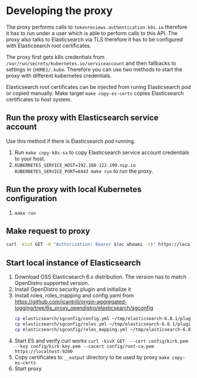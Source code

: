 # Developing the proxy

The proxy performs calls to `tokenreviews.authentication.k8s.io` therefore it has to run 
under a user which is able to perform calls to this API. The proxy also talks to Elasticsearch via TLS
therefore it has to be configured with Elasticsearch root certificates.

The proxy first gets k8s credentials from `/var/run/secrets/kubernetes.io/serviceaccount` and then fallbacks 
to settings in `{HOME}/.kube`. Therefore you can use two methods to start the proxy with different kubernetes
credentials.

Elasticsearch root certificates can be injected from runing Elasticsearch pod or copied manually.
Make target `make copy-es-certs` copies Elasticsearch certificates to host system.

## Run the proxy with Elasticsearch service account

Use this method if there is Elasticsearch pod running.

1. Run `make copy-k8s-sa` to copy Elasticsearch service account credentials to your host.
2. `KUBERNETES_SERVICE_HOST=192.168.122.199.nip.io KUBERNETES_SERVICE_PORT=8443 make run` to run the proxy.

## Run the proxy with local Kubernetes configuration

1. `make run`

## Make request to proxy
```bash
curl -kivX GET -H "Authorization: Bearer $(oc whoami -t)" https://localhost:60000/project.myproject.bcc99fbb-e67e-11e9-8e6a-8c16456c84e7.*/_search\?pretty
```

## Start local instance of Elasticsearch
1. Download OSS Elasticsearch 6.x distribution. The version has to match OpenDistro supported version.
2. Install OpenDistro security plugin and initialize it
3. Install roles, roles_mapping and config.yaml from https://github.com/jcantrill/origin-aggregated-logging/tree/6x_proxy_opendistro/elasticsearch/sgconfig
    ```bash
    cp elasticsearch/sgconfig/config.yml ~/tmp/elasticsearch-6.8.1/plugins/opendistro_security/securityconfig/config.yml 
    cp elasticsearch/sgconfig/roles.yml ~/tmp/elasticsearch-6.8.1/plugins/opendistro_security/securityconfig/roles.yml
    cp elasticsearch/sgconfig/roles_mapping.yml ~/tmp/elasticsearch-6.8.1/plugins/opendistro_security/securityconfig/roles_mapping.yml
    ```
4. Start ES and verify curl works `curl -kivX GET  --cert config/kirk.pem --key config/kirk-key.pem --cacert config/root-ca.pem  https://localhost:9200`
5. Copy certificates to `__output` directory to be used by proxy `make copy-es-certs`
6. Start proxy

